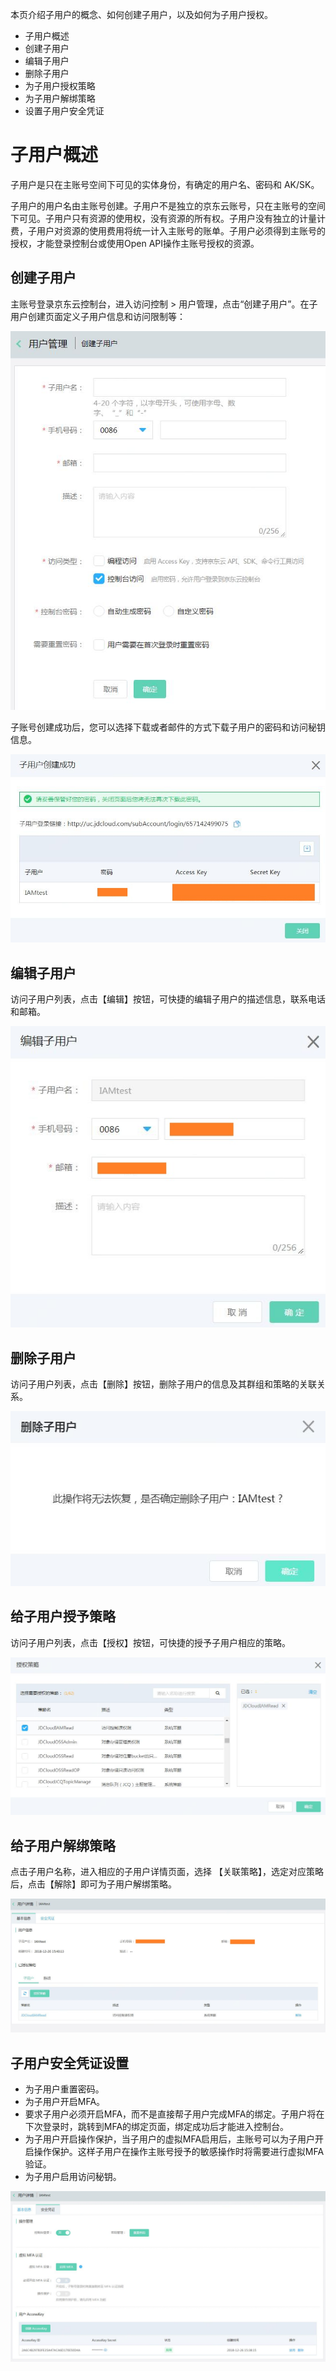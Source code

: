 本页介绍子用户的概念、如何创建子用户，以及如何为子用户授权。

- 子用户概述
- 创建子用户
- 编辑子用户
- 删除子用户
- 为子用户授权策略
- 为子用户解绑策略
- 设置子用户安全凭证

# 子用户概述

子用户是只在主账号空间下可见的实体身份，有确定的用户名、密码和 AK/SK。

子用户的用户名由主账号创建。子用户不是独立的京东云账号，只在主账号的空间下可见。子用户只有资源的使用权，没有资源的所有权。子用户没有独立的计量计费，子用户对资源的使用费用将统一计入主账号的账单。子用户必须得到主账号的授权，才能登录控制台或使用Open API操作主账号授权的资源。


## 创建子用户

主账号登录京东云控制台，进入访问控制 > 用户管理，点击“创建子用户”。在子用户创建页面定义子用户信息和访问限制等：

![创建子用户页面](../../../../image/IAM/SubUserManagement/创建子用户页面.jpg)

子账号创建成功后，您可以选择下载或者邮件的方式下载子用户的密码和访问秘钥信息。

![子用户创建成功页面](../../../../image/IAM/SubUserManagement/子用户创建成功页面.jpg)

## 编辑子用户

访问子用户列表，点击【编辑】按钮，可快捷的编辑子用户的描述信息，联系电话和邮箱。

![子用户列表编辑按钮弹窗页面](../../../../image/IAM/SubUserManagement/子用户编辑页面.jpg)

## 删除子用户

访问子用户列表，点击【删除】按钮，删除子用户的信息及其群组和策略的关联关系。

![子用户列表删除按钮弹窗页面](../../../../image/IAM/SubUserManagement/自用户删除页面.jpg)

## 给子用户授予策略

访问子用户列表，点击【授权】按钮，可快捷的授予子用户相应的策略。

![子用户列表策略授权弹窗页面](../../../../image/IAM/SubUserManagement/子用户授权页面.jpg)

## 给子用户解绑策略

点击子用户名称，进入相应的子用户详情页面，选择 【关联策略】，选定对应策略后，点击【解除】即可为子用户解绑策略。

![子用户详情解绑策略页面](../../../../image/IAM/SubUserManagement/子用户详情策略解绑.jpg)

## 子用户安全凭证设置

- 为子用户重置密码。
- 为子用户开启MFA。
- 要求子用户必须开启MFA，而不是直接帮子用户完成MFA的绑定。子用户将在下次登录时，跳转到MFA的绑定页面，绑定成功后才能进入控制台。
- 为子用户开启操作保护，当子用户的虚拟MFA启用后，主账号可以为子用户开启操作保护。这样子用户在操作主账号授予的敏感操作时将需要进行虚拟MFA验证。
- 为子用户启用访问秘钥。

 ![子用户安全凭证页面](../../../../image/IAM/SubUserManagement/子用户安全凭证页面.jpg)



